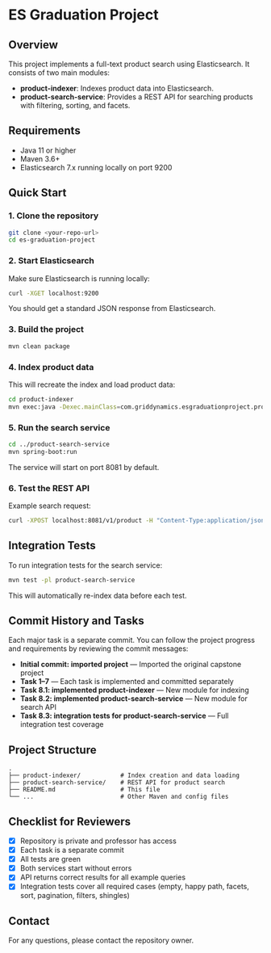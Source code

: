 # ES Graduation Project

## Overview
This project implements a full-text product search using Elasticsearch. It consists of two main modules:
- **product-indexer**: Indexes product data into Elasticsearch.
- **product-search-service**: Provides a REST API for searching products with filtering, sorting, and facets.

## Requirements
- Java 11 or higher
- Maven 3.6+
- Elasticsearch 7.x running locally on port 9200

## Quick Start

### 1. Clone the repository
```sh
git clone <your-repo-url>
cd es-graduation-project
```

### 2. Start Elasticsearch
Make sure Elasticsearch is running locally:
```sh
curl -XGET localhost:9200
```
You should get a standard JSON response from Elasticsearch.

### 3. Build the project
```sh
mvn clean package
```

### 4. Index product data
This will recreate the index and load product data:
```sh
cd product-indexer
mvn exec:java -Dexec.mainClass=com.griddynamics.esgraduationproject.productindexer.ProductIndexer
```

### 5. Run the search service
```sh
cd ../product-search-service
mvn spring-boot:run
```
The service will start on port 8081 by default.

### 6. Test the REST API
Example search request:
```sh
curl -XPOST localhost:8081/v1/product -H "Content-Type:application/json" -d '{"queryText":"nike"}'
```

## Integration Tests
To run integration tests for the search service:
```sh
mvn test -pl product-search-service
```
This will automatically re-index data before each test.

## Commit History and Tasks
Each major task is a separate commit. You can follow the project progress and requirements by reviewing the commit messages:

- **Initial commit: imported project** — Imported the original capstone project
- **Task 1–7** — Each task is implemented and committed separately
- **Task 8.1: implemented product-indexer** — New module for indexing
- **Task 8.2: implemented product-search-service** — New module for search API
- **Task 8.3: integration tests for product-search-service** — Full integration test coverage

## Project Structure
```
.
├── product-indexer/           # Index creation and data loading
├── product-search-service/    # REST API for product search
├── README.md                  # This file
└── ...                        # Other Maven and config files
```

## Checklist for Reviewers
- [x] Repository is private and professor has access
- [x] Each task is a separate commit
- [x] All tests are green
- [x] Both services start without errors
- [x] API returns correct results for all example queries
- [x] Integration tests cover all required cases (empty, happy path, facets, sort, pagination, filters, shingles)

## Contact
For any questions, please contact the repository owner. 
